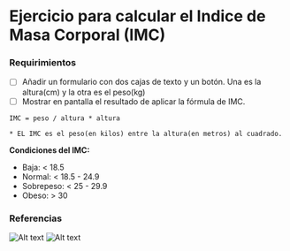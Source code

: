 # Ejercicio para calcular el Indice de Masa Corporal (IMC)

### Requirimientos

* [ ] Añadir un formulario con dos cajas de texto y un botón. Una es la altura(cm) y la otra es el peso(kg)
* [ ] Mostrar en pantalla el resultado de aplicar la fórmula de IMC.

```
IMC = peso / altura * altura

* EL IMC es el peso(en kilos) entre la altura(en metros) al cuadrado.
```

**Condiciones del IMC:**

* Baja: < 18.5
* Normal: < 18.5 - 24.9
* Sobrepeso: < 25 - 29.9 
* Obeso: > 30

### Referencias

![Alt text](https://t2.uc.ltmcdn.com/es/posts/0/5/0/como_calcular_el_indice_de_masa_corporal_7050_600.jpg)
![Alt text](https://static.tuasaude.com/media/article/me/dr/imc_15748_l.jpg)